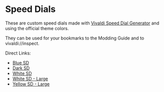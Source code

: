# Speed Dials

  These are custom speed dials made with [Vivaldi Speed Dial Generator](#todo)
  and using the official theme colors.

  They can be used for your bookmarks to the Modding Guide and to vivaldi://inspect.

Direct Links:
 - [Blue SD](sd-blue.png)
 - [Dark SD](sd-dark.png)
 - [White SD](sd-white-small.png)
 - [White SD - Large](sd-white.png)
 - [Yellow SD - Large](sd-yellow.png)
